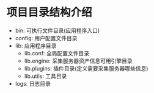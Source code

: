 # 项目目录结构介绍
- bin: 可执行文件目录(应用程序入口)
- config: 用户配置文件目录
- lib: 应用程序目录
  - lib.conf: 全局配置文件目录
  - lib.engine: 采集服务器资产信息可用引擎目录
  - lib.plugins: 插件目录(定义需要采集服务器哪些信息)
  - lib.utils: 工具目录
- logs: 日志目录
